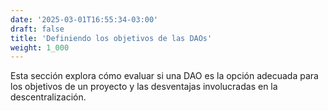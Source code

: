 ```yaml
---
date: '2025-03-01T16:55:34-03:00'
draft: false
title: 'Definiendo los objetivos de las DAOs'
weight: 1_000
---
```


Esta sección explora cómo evaluar si una DAO es la opción adecuada para los objetivos de un proyecto y las desventajas involucradas en la descentralización.
